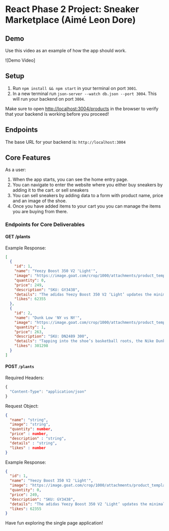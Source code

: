 # React Phase 2 Project: Sneaker Marketplace (Aimé Leon Dore)

## Demo

Use this video as an example of how the app should work.

![Demo Video]

## Setup

1. Run `npm install && npm start` in your terminal on port `3001`.
2. In a new terminal run `json-server --watch db.json --port 3004`. This will run your backend on port `3004`.

Make sure to open [http://localhost:3004/products](http://localhost:3004/products)
in the browser to verify that your backend is working before you proceed!

## Endpoints

The base URL for your backend is: `http://localhost:3004`

## Core Features

As a user:

1. When the app starts, you can see the home entry page.
2. You can navigate to enter the website where you either buy sneakers by adding it to the cart. or sell sneakers
3. You can sell sneakers by adding data to a form with product name, price and an image of the shoe.
4. Once you have added items to your cart you you can manage the items you are buying from there.

### Endpoints for Core Deliverables

#### GET /plants

Example Response:

```json
[
  {
    "id": 1,
    "name": "Yeezy Boost 350 V2 'Light'",
    "image": "https://image.goat.com/crop/1000/attachments/product_template_additional_pictures/images/059/716/163/original/750230_01.jpg.jpeg?1630432651",
    "quantity": 0,
    "price": 249,
    "description": "SKU: GY3438",
    "details": "The adidas Yeezy Boost 350 V2 ‘Light’ updates the minimalist sneaker with UV-sensitive technology, a first for Kanye West’s lifestyle imprint. Under artificial light, the Primeknit upper projects a subtle ivory finish. Exposure to direct sunlight yields soft pink coloring throughout the knit build, while the monofilament side stripe darkens to an amber hue. The color-shifting assembly is supported by a standard rubber-wrapped Boost midsole.",
    "likes": 62355
  },
  {
    "id": 2,
    "name": "Dunk Low 'NY vs NY'",
    "image": "https://image.goat.com/crop/1000/attachments/product_template_additional_pictures/images/057/951/215/original/767017_01.jpg.jpeg?1627398246",
    "quantity": 1,
    "price": 263,
    "description": "SKU: DN2489 300",
    "details": "Tapping into the shoe’s basketball roots, the Nike Dunk Low ‘NY vs NY’ celebrates the summertime streetball tournament showcasing some of New York City’s best high school hoopers. The leather upper pairs a dark green base with contrasting white overlays at the forefoot and heel. A gradient blend of red and orange is applied to the signature Swoosh and Nike-branded tongue tag. ‘NY vs NY’ is embroidered on the lateral heel, while the translucent rubber outsole lists each league and its corresponding park, including Dyckman, West 4th and Lincoln.",
    "likes": 301298
  }
]
```

#### POST `/plants`

Required Headers:

```js
{
  "Content-Type": "application/json"
}
```

Request Object:

```json
{
  "name": "string",
  "image": "string",
  "quantity": number,
  "price" : number,
  "description" : "string",
  "details" : "string",
  "likes" : number
}
```

Example Response:

```json
{
  "id": 1,
  "name": "Yeezy Boost 350 V2 'Light'",
  "image": "https://image.goat.com/crop/1000/attachments/product_template_additional_pictures/images/059/716/163/original/750230_01.jpg.jpeg?1630432651",
  "quantity": 0,
  "price": 249,
  "description": "SKU: GY3438",
  "details": "The adidas Yeezy Boost 350 V2 ‘Light’ updates the minimalist sneaker with UV-sensitive technology, a first for Kanye West’s lifestyle imprint. Under artificial light, the Primeknit upper projects a subtle ivory finish. Exposure to direct sunlight yields soft pink coloring throughout the knit build, while the monofilament side stripe darkens to an amber hue. The color-shifting assembly is supported by a standard rubber-wrapped Boost midsole.",
  "likes": 62355
}
```

Have fun exploring the single page application!
